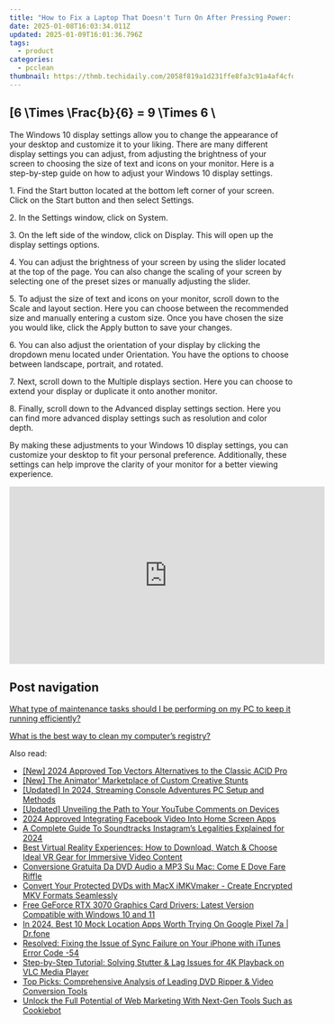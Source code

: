 ```yaml
---
title: "How to Fix a Laptop That Doesn't Turn On After Pressing Power: Expert Advice From YL Computing"
date: 2025-01-08T16:03:34.011Z
updated: 2025-01-09T16:01:36.796Z
tags:
  - product
categories:
  - pcclean
thumbnail: https://thmb.techidaily.com/2058f819a1d231ffe8fa3c91a4af4cfd3ee338d92aed76fb6bf5194cca7db102.jpg
---
```


## \[6 \Times \Frac{b}{6} = 9 \Times 6 \

The Windows 10 display settings allow you to change the appearance of your desktop and customize it to your liking. There are many different display settings you can adjust, from adjusting the brightness of your screen to choosing the size of text and icons on your monitor. Here is a step-by-step guide on how to adjust your Windows 10 display settings. 

1\. Find the Start button located at the bottom left corner of your screen. Click on the Start button and then select Settings.

2\. In the Settings window, click on System.

3\. On the left side of the window, click on Display. This will open up the display settings options. 

4\. You can adjust the brightness of your screen by using the slider located at the top of the page. You can also change the scaling of your screen by selecting one of the preset sizes or manually adjusting the slider.

5\. To adjust the size of text and icons on your monitor, scroll down to the Scale and layout section. Here you can choose between the recommended size and manually entering a custom size. Once you have chosen the size you would like, click the Apply button to save your changes.

6\. You can also adjust the orientation of your display by clicking the dropdown menu located under Orientation. You have the options to choose between landscape, portrait, and rotated.

7\. Next, scroll down to the Multiple displays section. Here you can choose to extend your display or duplicate it onto another monitor.

8\. Finally, scroll down to the Advanced display settings section. Here you can find more advanced display settings such as resolution and color depth. 

By making these adjustments to your Windows 10 display settings, you can customize your desktop to fit your personal preference. Additionally, these settings can help improve the clarity of your monitor for a better viewing experience.

<!-- affiliate ads begin -->
<iframe width="560" height="315" src="https://www.youtube.com/embed/KaqfZcWg5sE?si=LPmSKk7AFp8VxDFD" title="YouTube video player" frameborder="0" allow="accelerometer; autoplay; clipboard-write; encrypted-media; gyroscope; picture-in-picture; web-share" referrerpolicy="strict-origin-when-cross-origin" allowfullscreen></iframe>
<!-- affiliate ads end -->

## Post navigation

[What type of maintenance tasks should I be performing on my PC to keep it running efficiently?](https://tools.techidaily.com/pcclean/products/)

[What is the best way to clean my computer’s registry?](https://tools.techidaily.com/pcclean/products/)

<ins class="adsbygoogle"
     style="display:block"
     data-ad-format="autorelaxed"
     data-ad-client="ca-pub-7571918770474297"
     data-ad-slot="1223367746"></ins>

<ins class="adsbygoogle"
     style="display:block"
     data-ad-client="ca-pub-7571918770474297"
     data-ad-slot="8358498916"
     data-ad-format="auto"
     data-full-width-responsive="true"></ins>

<span class="atpl-alsoreadstyle">Also read:</span>
<div><ul>
<li><a href="https://fox-friendly.techidaily.com/new-2024-approved-top-vectors-alternatives-to-the-classic-acid-pro/"><u>[New] 2024 Approved Top Vectors Alternatives to the Classic ACID Pro</u></a></li>
<li><a href="https://youtube-webster.techidaily.com/he-animator-marketplace-of-custom-creative-stunts/"><u>[New] The Animator' Marketplace of Custom Creative Stunts</u></a></li>
<li><a href="https://remote-screen-capture.techidaily.com/updated-in-2024-streaming-console-adventures-pc-setup-and-methods/"><u>[Updated] In 2024, Streaming Console Adventures PC Setup and Methods</u></a></li>
<li><a href="https://youtube-tips.techidaily.com/ed-unveiling-the-path-to-your-youtube-comments-on-devices/"><u>[Updated] Unveiling the Path to Your YouTube Comments on Devices</u></a></li>
<li><a href="https://facebook-videos.techidaily.com/2024-approved-integrating-facebook-video-into-home-screen-apps/"><u>2024 Approved Integrating Facebook Video Into Home Screen Apps</u></a></li>
<li><a href="https://extra-tips.techidaily.com/a-complete-guide-to-soundtracks-instagrams-legalities-explained-for-2024/"><u>A Complete Guide To Soundtracks Instagram’s Legalities Explained for 2024</u></a></li>
<li><a href="https://discover-awesome.techidaily.com/best-virtual-reality-experiences-how-to-download-watch-and-choose-ideal-vr-gear-for-immersive-video-content/"><u>Best Virtual Reality Experiences: How to Download, Watch & Choose Ideal VR Gear for Immersive Video Content</u></a></li>
<li><a href="https://discover-awesome.techidaily.com/conversione-gratuita-da-dvd-audio-a-mp3-su-mac-come-e-dove-fare-riffle/"><u>Conversione Gratuita Da DVD Audio a MP3 Su Mac: Come E Dove Fare Riffle</u></a></li>
<li><a href="https://discover-awesome.techidaily.com/convert-your-protected-dvds-with-macx-imkvmaker-create-encrypted-mkv-formats-seamlessly/"><u>Convert Your Protected DVDs with MacX iMKVmaker - Create Encrypted MKV Formats Seamlessly</u></a></li>
<li><a href="https://win-dash.techidaily.com/free-geforce-rtx-3070-graphics-card-drivers-latest-version-compatible-with-windows-10-and-11/"><u>Free GeForce RTX 3070 Graphics Card Drivers: Latest Version Compatible with Windows 10 and 11</u></a></li>
<li><a href="https://change-location.techidaily.com/in-2024-best-10-mock-location-apps-worth-trying-on-google-pixel-7a-drfone-by-drfone-virtual-android/"><u>In 2024, Best 10 Mock Location Apps Worth Trying On Google Pixel 7a | Dr.fone</u></a></li>
<li><a href="https://discover-awesome.techidaily.com/resolved-fixing-the-issue-of-sync-failure-on-your-iphone-with-itunes-error-code-54/"><u>Resolved: Fixing the Issue of Sync Failure on Your iPhone with iTunes Error Code -54</u></a></li>
<li><a href="https://discover-awesome.techidaily.com/step-by-step-tutorial-solving-stutter-and-lag-issues-for-4k-playback-on-vlc-media-player/"><u>Step-by-Step Tutorial: Solving Stutter & Lag Issues for 4K Playback on VLC Media Player</u></a></li>
<li><a href="https://discover-awesome.techidaily.com/top-picks-comprehensive-analysis-of-leading-dvd-ripper-and-video-conversion-tools/"><u>Top Picks: Comprehensive Analysis of Leading DVD Ripper & Video Conversion Tools</u></a></li>
<li><a href="https://data-safeguard.techidaily.com/unlock-the-full-potential-of-web-marketing-with-next-gen-tools-such-as-cookiebot/"><u>Unlock the Full Potential of Web Marketing With Next-Gen Tools Such as Cookiebot</u></a></li>
</ul></div>

